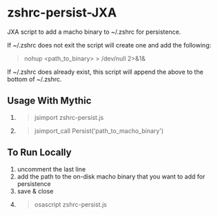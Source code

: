 # zshrc-persist-JXA
JXA script to add a macho binary to ~/.zshrc for persistence.

If ~/.zshrc does not exit the script will create one and add the following:

> nohup <path_to_binary> > /dev/null 2>&1&

If ~/.zshrc does already exist, this script will append the above to the bottom of ~/.zshrc.

## Usage With Mythic
1. > jsimport zshrc-persist.js
2. > jsimport_call Persist('path_to_macho_binary')

## To Run Locally
1. uncomment the last line
2. add the path to the on-disk macho binary that you want to add for persistence
3. save & close
4. > osascript zshrc-persist.js
